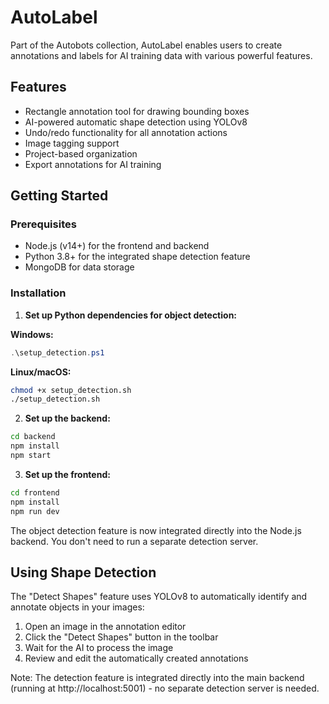# AutoLabel

Part of the Autobots collection, AutoLabel enables users to create annotations and labels for AI training data with various powerful features.

## Features

- Rectangle annotation tool for drawing bounding boxes
- AI-powered automatic shape detection using YOLOv8
- Undo/redo functionality for all annotation actions
- Image tagging support
- Project-based organization
- Export annotations for AI training

## Getting Started

### Prerequisites

- Node.js (v14+) for the frontend and backend
- Python 3.8+ for the integrated shape detection feature
- MongoDB for data storage

### Installation

1. **Set up Python dependencies for object detection:**

**Windows:**
```powershell
.\setup_detection.ps1
```

**Linux/macOS:**
```bash
chmod +x setup_detection.sh
./setup_detection.sh
```

2. **Set up the backend:**

```bash
cd backend
npm install
npm start
```

3. **Set up the frontend:**

```bash
cd frontend
npm install
npm run dev
```

The object detection feature is now integrated directly into the Node.js backend. You don't need to run a separate detection server.

## Using Shape Detection

The "Detect Shapes" feature uses YOLOv8 to automatically identify and annotate objects in your images:

1. Open an image in the annotation editor
2. Click the "Detect Shapes" button in the toolbar
3. Wait for the AI to process the image
4. Review and edit the automatically created annotations

Note: The detection feature is integrated directly into the main backend (running at http://localhost:5001) - no separate detection server is needed.

